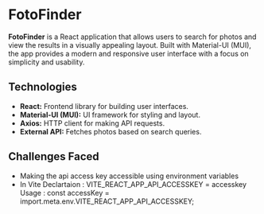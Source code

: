 # FotoFinder

**FotoFinder** is a React application that allows users to search for photos and view the results in a visually appealing layout. Built with Material-UI (MUI), the app provides a modern and responsive user interface with a focus on simplicity and usability.

## Technologies

- **React:** Frontend library for building user interfaces.
- **Material-UI (MUI):** UI framework for styling and layout.
- **Axios:** HTTP client for making API requests.
- **External API:** Fetches photos based on search queries.

## Challenges Faced

- Making the api access key accessible using environment variables
- In Vite
  Declartaion : VITE_REACT_APP_API_ACCESSKEY = accesskey
  Usage : const accessKey = import.meta.env.VITE_REACT_APP_API_ACCESSKEY;
